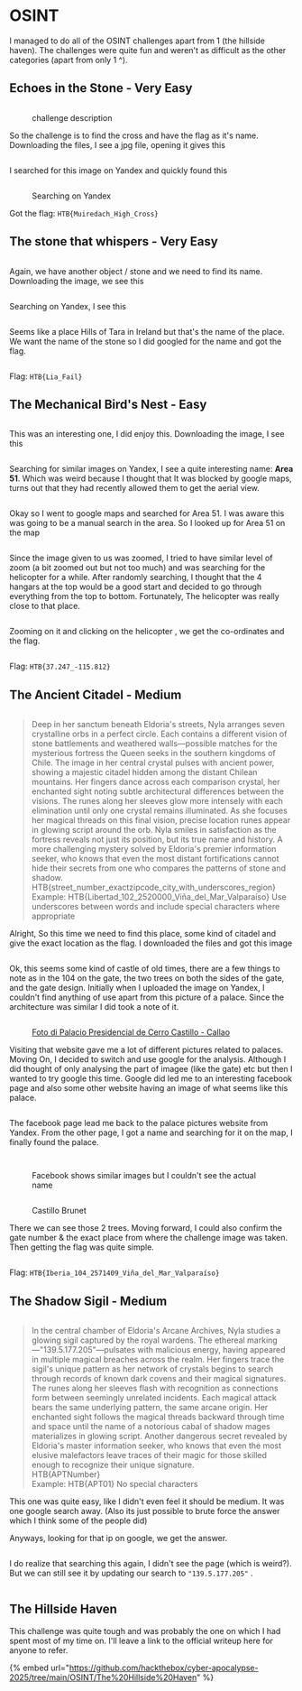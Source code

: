 # OSINT

I managed to do all of the OSINT challenges apart from 1 (the hillside haven). The challenges were quite fun and weren't as difficult as the other categories (apart from only 1 ^).

## Echoes in the Stone - Very Easy

<figure><img src="../../.gitbook/assets/image (1) (1) (1).png" alt=""><figcaption><p>challenge description</p></figcaption></figure>

So the challenge is to find the cross and have the flag as it's name. Downloading the files, I see a jpg file, opening it gives this&#x20;

<figure><img src="../../.gitbook/assets/image (1) (1) (1) (1).png" alt=""><figcaption></figcaption></figure>

I searched for this image on Yandex and quickly found this&#x20;

<figure><img src="../../.gitbook/assets/image (2) (1).png" alt=""><figcaption><p>Searching on Yandex</p></figcaption></figure>

Got the flag: `HTB{Muiredach_High_Cross}`

## The stone that whispers - Very Easy

<figure><img src="../../.gitbook/assets/image (3) (1).png" alt=""><figcaption></figcaption></figure>

Again, we have another object / stone and we need to find its name. Downloading the image, we see this&#x20;

<figure><img src="../../.gitbook/assets/image (4) (1).png" alt=""><figcaption></figcaption></figure>

Searching on Yandex, I see this&#x20;

<figure><img src="../../.gitbook/assets/image (5).png" alt=""><figcaption></figcaption></figure>

Seems like a place Hills of Tara in Ireland but that's the name of the place. We want the name of the stone so I did googled for the name and got the flag.

<figure><img src="../../.gitbook/assets/image (6).png" alt=""><figcaption></figcaption></figure>

Flag: `HTB{Lia_Fail}`

## The Mechanical Bird's Nest - Easy

<figure><img src="../../.gitbook/assets/image (7).png" alt=""><figcaption></figcaption></figure>

This was an interesting one, I did enjoy this. Downloading the image, I see this&#x20;

<figure><img src="../../.gitbook/assets/image (8).png" alt=""><figcaption></figcaption></figure>

Searching for similar images on Yandex, I see a quite interesting name: **Area 51**. Which was weird because I thought that It was blocked by google maps, turns out that they had recently allowed them to get the aerial view.

<figure><img src="../../.gitbook/assets/image (9).png" alt=""><figcaption></figcaption></figure>

Okay so I went to google maps and searched for Area 51. I was aware this was going to be a manual search in the area. So I looked up for Area 51 on the map

<figure><img src="../../.gitbook/assets/image (10).png" alt=""><figcaption></figcaption></figure>

Since the image given to us was zoomed, I tried to have similar level of zoom (a bit zoomed out but not too much) and was searching for the helicopter for a while. After randomly searching, I thought that the 4 hangars at the top would be a good start and decided to go through everything from the top to bottom. Fortunately, The helicopter was really close to that place.

<figure><img src="../../.gitbook/assets/image (12).png" alt=""><figcaption></figcaption></figure>

Zooming on it and clicking on the helicopter , we get the co-ordinates and the flag.

<figure><img src="../../.gitbook/assets/image (13).png" alt=""><figcaption></figcaption></figure>

Flag: `HTB{37.247_-115.812}`

## The Ancient Citadel - Medium

<figure><img src="../../.gitbook/assets/image (14).png" alt=""><figcaption></figcaption></figure>

> Deep in her sanctum beneath Eldoria's streets, Nyla arranges seven crystalline orbs in a perfect circle. Each contains a different vision of stone battlements and weathered walls—possible matches for the mysterious fortress the Queen seeks in the southern kingdoms of Chile. The image in her central crystal pulses with ancient power, showing a majestic citadel hidden among the distant Chilean mountains. Her fingers dance across each comparison crystal, her enchanted sight noting subtle architectural differences between the visions. The runes along her sleeves glow more intensely with each elimination until only one crystal remains illuminated. As she focuses her magical threads on this final vision, precise location runes appear in glowing script around the orb. Nyla smiles in satisfaction as the fortress reveals not just its position, but its true name and history. A more challenging mystery solved by Eldoria's premier information seeker, who knows that even the most distant fortifications cannot hide their secrets from one who compares the patterns of stone and shadow.> \
> HTB{street\_number\_exactzipcode\_city\_with\_underscores\_region}> \
> Example: HTB{Libertad\_102\_2520000\_Viña\_del\_Mar\_Valparaíso} Use underscores between words and include special characters where appropriate

Alright, So this time we need to find this place, some kind of citadel and give the exact location as the flag. I downloaded the files and got this image

<figure><img src="../../.gitbook/assets/image (15).png" alt=""><figcaption></figcaption></figure>

Ok, this seems some kind of castle of old times, there are a few things to note as in the 104 on the gate, the two trees on both the sides of the gate, and the gate design. Initially when I uploaded the image on Yandex, I couldn't find anything of use apart from this picture of a palace. Since the architecture was similar I did took a note of it.

<figure><img src="../../.gitbook/assets/image (16).png" alt=""><figcaption><p><a href="https://id.foursquare.com/v/palacio-presidencial-de-cerro-castillo/4db23ecd8154eb510de61807/photos">Foto di Palacio Presidencial de Cerro Castillo - Callao</a></p></figcaption></figure>

Visiting that website gave me a lot of different pictures related to palaces. Moving On, I decided to switch and use google for the analysis. Although I did thought of only analysing the part of imagee (like the gate) etc but then I wanted to try google this time. Google did led me to an interesting facebook page and also some other website having an image of what seems like this palace.

<figure><img src="../../.gitbook/assets/image (17).png" alt=""><figcaption></figcaption></figure>

The facebook page lead me back to the palace pictures website from Yandex. From the other page, I got a name and searching for it on the map, I finally found the palace.

<figure><img src="../../.gitbook/assets/image (19).png" alt=""><figcaption></figcaption></figure>

<figure><img src="../../.gitbook/assets/image (18).png" alt=""><figcaption><p>Facebook shows similar images but I couldn't see the actual name </p></figcaption></figure>

<figure><img src="../../.gitbook/assets/image (20).png" alt=""><figcaption><p>Castillo Brunet</p></figcaption></figure>

There we can see those 2 trees. Moving forward, I could also confirm the gate number & the exact place from where the challenge image was taken. Then getting the flag was quite simple.

<figure><img src="../../.gitbook/assets/image (21).png" alt=""><figcaption></figcaption></figure>

Flag: `HTB{Iberia_104_2571409_Viña_del_Mar_Valparaíso}`

## The Shadow Sigil - Medium

<figure><img src="../../.gitbook/assets/image (22).png" alt=""><figcaption></figcaption></figure>

> In the central chamber of Eldoria's Arcane Archives, Nyla studies a glowing sigil captured by the royal wardens. The ethereal marking—"139.5.177.205"—pulsates with malicious energy, having appeared in multiple magical breaches across the realm. Her fingers trace the sigil's unique pattern as her network of crystals begins to search through records of known dark covens and their magical signatures. The runes along her sleeves flash with recognition as connections form between seemingly unrelated incidents. Each magical attack bears the same underlying pattern, the same arcane origin. Her enchanted sight follows the magical threads backward through time and space until the name of a notorious cabal of shadow mages materializes in glowing script. Another dangerous secret revealed by Eldoria's master information seeker, who knows that even the most elusive malefactors leave traces of their magic for those skilled enough to recognize their unique signature.> \
> HTB{APTNumber}> \
> Example: HTB{APT01} No special characters

This one was quite easy, like I didn't even feel it should be medium. It was one google search away. (Also its just possible to brute force the answer which I think some of the people did)

Anyways, looking for that ip on google, we get the answer.

<figure><img src="../../.gitbook/assets/image (23).png" alt=""><figcaption></figcaption></figure>

I do realize that searching this again, I didn't see the page (which is weird?). But we can still see it by updating our search to `"139.5.177.205"` .

<figure><img src="../../.gitbook/assets/image (25).png" alt=""><figcaption></figcaption></figure>

## The Hillside Haven

This challenge was quite tough and was probably the one on which I had spent most of my time on. I'll leave a link to the official writeup here for anyone to refer.

{% embed url="https://github.com/hackthebox/cyber-apocalypse-2025/tree/main/OSINT/The%20Hillside%20Haven" %}
